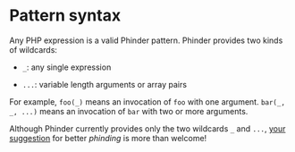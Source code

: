 # Pattern syntax

Any PHP expression is a valid Phinder pattern. Phinder provides two kinds of wildcards:

- `_`: any single expression

- `...`: variable length arguments or array pairs

For example, `foo(_)` means an invocation of `foo` with one argument. `bar(_, _, ...)` means an invocation of `bar` with two or more arguments.

Although Phinder currently provides only the two wildcards `_` and `...`, [your suggestion](https://github.com/sider/phinder/issues/new) for better *phinding* is more than welcome!
